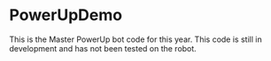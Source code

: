 # PowerUpDemo
This is the Master PowerUp bot code for this year.  This code is still in development and has not been tested on the robot.
